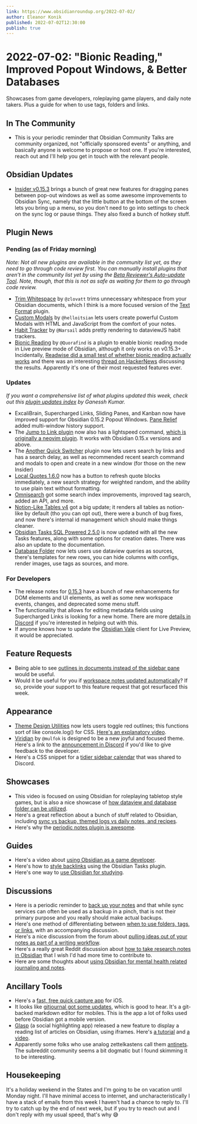 ```yaml
---
link: https://www.obsidianroundup.org/2022-07-02/
author: Eleanor Konik
published: 2022-07-02T12:30:00
publish: true
---
```


# 2022-07-02: "Bionic Reading," Improved Popout Windows, & Better Databases
Showcases from game developers, roleplaying game players, and daily note takers. Plus a guide for when to use tags, folders and links.

## In The Community

-   This is your periodic reminder that Obsidian Community Talks are community organized, not "officially sponsored events" or anything, and basically anyone is welcome to propose or host one. If you're interested, reach out and I'll help you get in touch with the relevant people.

## Obsidian Updates

-   [Insider v0.15.3](https://forum.obsidian.md/t/obsidian-release-v0-15-3-insider-build/39566) brings a bunch of great new features for dragging panes between pop-out windows as well as some awesome improvements to Obsidian Sync, namely that the little button at the bottom of the screen lets you bring up a menu, so you don't need to go into settings to check on the sync log or pause things. They also fixed a bunch of hotkey stuff.

## Plugin News

### Pending (as of Friday morning)

_Note: Not all new plugins are available in the community list yet, as they need to go through code review first. You can manually install plugins that aren't in the community list yet by using the [Beta Reviewer's Auto-update Tool](https://github.com/TfTHacker/obsidian42-brat). Note, though, that this is not as safe as waiting for them to go through code review._

-   [Trim Whitespace](https://github.com/zlovatt/obsidian-trim-whitespace) by `@zlovatt` trims unnecessary whitespace from your Obsidian documents, which I think is a more focused version of the [Text Format](https://github.com/Benature/obsidian-text-format) plugin.
-   [Custom Modals](https://github.com/helloitsian/custom-modals-obsidian) by `@helloitsian` lets users create powerful Custom Modals with HTML and JavaScript from the comfort of your notes.
-   [Habit Tracker](https://github.com/Narsail/habit-tracker-obsidian) by `@Narsail` adds pretty rendering to dataviewJS habit trackers.
-   [Bionic Reading](https://github.com/Quorafind/Obsidian-Bionic-Reading) by `@Quorafind` is a plugin to enable bionic reading mode in Live preview mode of Obsidian, although it only works on v0.15.3+ . Incidentally, [Readwise did a small test of whether bionic reading actually works](https://blog.readwise.io/does-bionic-reading-actually-work/) and there was an interesting [thread on HackerNews](https://news.ycombinator.com/item?id=31826204) discussing the results. Apparently it's one of their most requested features ever.

### Updates

_If you want a comprehensive list of what plugins updated this week, check out this [plugin updates index](https://obsidian-plugin-stats.vercel.app/updates) by Ganessh Kumar._

-   ExcaliBrain, Supercharged Links, Sliding Panes, and Kanban now have improved support for Obsidian 0.15.2 Popout Windows. [Pane Relief](https://github.com/pjeby/pane-relief/releases/tag/0.1.0) added multi-window history support.
-   The [Jump to Link plugin](https://github.com/mrjackphil/obsidian-jump-to-link#how-to-use-lightspeed) now also has a lightspeed command, [which is originally a neovim plugin](https://github.com/ggandor/lightspeed.nvim). It works with Obsidian 0.15.x versions and above.
-   The [Another Quick Switcher](https://github.com/tadashi-aikawa/obsidian-another-quick-switcher/releases/tag/5.1.1) plugin now lets users search by links and has a search delay, as well as recommended recent search command and modals to open and create in a new window (for those on the new Insider)
-   [Local Quotes 1.6.0](https://github.com/ka1tzyu/local-quotes) now has a button to refresh quote blocks immediately, a new search strategy for weighted random, and the ability to use plain text without formatting.
-   [Omnisearch](https://github.com/scambier/obsidian-omnisearch/releases/tag/1.4.0) got some search index improvements, improved tag search, added an API, and more.
-   [Notion-Like Tables v4](https://github.com/trey-wallis/obsidian-notion-like-tables/releases/tag/4.0.0) got a big update; it renders all tables as notion-like by default (tho you can opt out), there were a bunch of bug fixes, and now there's internal id management which should make things cleaner.
-   [Obsidian Tasks SQL Powered 2.5.0](https://sytone.github.io/obsidian-tasks-x/6-advanced/custom-functions/) is now updated with all the new Tasks features, along with some options for creation dates. There was also an update to the documentation.
-   [Database Folder](https://github.com/RafaelGB/obsidian-db-folder/releases/tag/1.8.0) now lets users use dataview queries as sources, there's templates for new rows, you can hide columns with configs, render images, use tags as sources, and more.

### For Developers

-   The release notes for [0.15.3](https://forum.obsidian.md/t/obsidian-release-v0-15-3-insider-build/39566) have a bunch of new enhancements for DOM elements and UI elements, as well as some new workspace events, changes, and deprecated some menu stuff.
-   The functionality that allows for editing metadata fields using Supercharged Links is looking for a new home. There are more [details in Discord](https://discord.com/channels/686053708261228577/855181471643861002/991682100707205150) if you're interested in helping out with this.
-   If anyone knows how to update the [Obsidian Vale](https://github.com/marcusolsson/obsidian-vale) client for Live Preview, it would be appreciated.

## Feature Requests

-   Being able to see [outlines in documents instead of the sidebar pane](https://forum.obsidian.md/t/outline-in-document/32714) would be useful.
-   Would it be useful for you if [workspace notes updated automatically](https://forum.obsidian.md/t/automatically-updating-workspace-notes/8300)? If so, provide your support to this feature request that got resurfaced this week.

## Appearance

-   [Theme Design Utilities](https://obsidian.md/plugins?id=obsidian-theme-design-utilities) now lets users toggle red outlines; this functions sort of like console.log() for CSS. [Here's an explanatory video](https://www.youtube.com/shorts/ii-lSK2_Nu4).
-   [Viridian](https://github.com/mulfok/obsidian-viridian) by `@mulfok` is designed to be a new joyful and focused theme. Here's a link to the [announcement in Discord](https://discord.com/channels/686053708261228577/855181471643861002/992191899437912074) if you'd like to give feedback to the developer.
-   Here's a CSS snippet for a [tidier sidebar calendar](https://discord.com/channels/686053708261228577/744933215063638183/989461706440851477) that was shared to Discord.

## Showcases

-   This video is focused on using Obsidian for roleplaying tabletop style games, but is also a nice showcase of [how dataview and database folder can be utilized](https://www.youtube.com/watch?v=ZKOYtrVXSbk).
-   Here's a great reflection about a bunch of stuff related to Obsidian, including [sync vs backup, themed logs vs daily notes, and recipes](https://medium.com/produclivity/plain-text-paper-less-productivity-digest-5-d2084b80bf98).
-   Here's why the [periodic notes plugin is awesome](https://www.youtube.com/watch?v=5Uxj0XgMp0k).

## Guides

-   Here's a video about [using Obsidian as a game developer](https://www.youtube.com/watch?v=1xuELZbkO9A).
-   Here's how to [style backlinks](https://obsidian-tasks-group.github.io/obsidian-tasks/how-to/style-backlinks/) using the Obsidian Tasks plugin.
-   Here's one way to [use Obsidian for studying](https://www.youtube.com/watch?v=TIcZt_41-DA).

## Discussions

-   Here is a periodic reminder to [back up your notes](https://www.reddit.com/r/ObsidianMD/comments/vm02le/10_minutes_of_terror_phd_student_lost_3_weeks_of/) and that while sync services can often be used as a backup in a pinch, that is not their primary purpose and you really should make actual backups.
-   Here's one method of differentiating between [when to use folders, tags, or links](https://www.reddit.com/r/ObsidianMD/comments/vofakc/folders_vs_links_vs_tags/), with an accompanying discussion.
-   Here's a nice discussion from the forum about [pulling ideas out of your notes as part of a writing workflow](https://forum.obsidian.md/t/whats-your-writing-workflow-for-pulling-ideas-out-of-your-zettelkasten/).
-   Here's a really great Reddit discussion about [how to take research notes in Obsidian](https://www.reddit.com/r/ObsidianMD/comments/vne0k5/question_on_research_notes_in_obsidianfeel_like/) that I wish I'd had more time to contribute to.
-   Here are some thoughts about [using Obsidian for mental health related journaling and notes](https://www.reddit.com/r/ObsidianMD/comments/vkf0ao/does_anyone_use_obsidian_for_mental_health/).

## Ancillary Tools

-   Here's a [fast, free quick capture app](https://apps.apple.com/us/app/quick-capture-fast-notes/id1609202525) for iOS.
-   It looks like [gitjournal got some updates](https://news.ycombinator.com/item?id=31914003), which is good to hear. It's a git-backed markdown editor for mobiles. This is the app a lot of folks used before Obsidian got a mobile version.
-   [Glasp](https://glasp.co/) (a social highlighting app) released a new feature to display a reading list of articles on Obsidian, using iframes. Here's [a tutorial](https://medium.com/glasp/how-to-show-your-reading-list-on-notion-obsidian-and-websites-with-glasp-c6e07571588e) and [a video](https://twitter.com/_Glasp/status/1539742066808623104).
-   Apparently some folks who use analog zettelkastens call them [antinets](https://www.reddit.com/r/antinet/). The subreddit community seems a bit dogmatic but I found skimming it to be interesting.

## Housekeeping

It's a holiday weekend in the States and I'm going to be on vacation until Monday night. I'll have minimal access to internet, and uncharacteristically I have a stack of emails from this week I haven't had a chance to reply to. I'll try to catch up by the end of next week, but if you try to reach out and I don't reply with my usual speed, that's why 😅